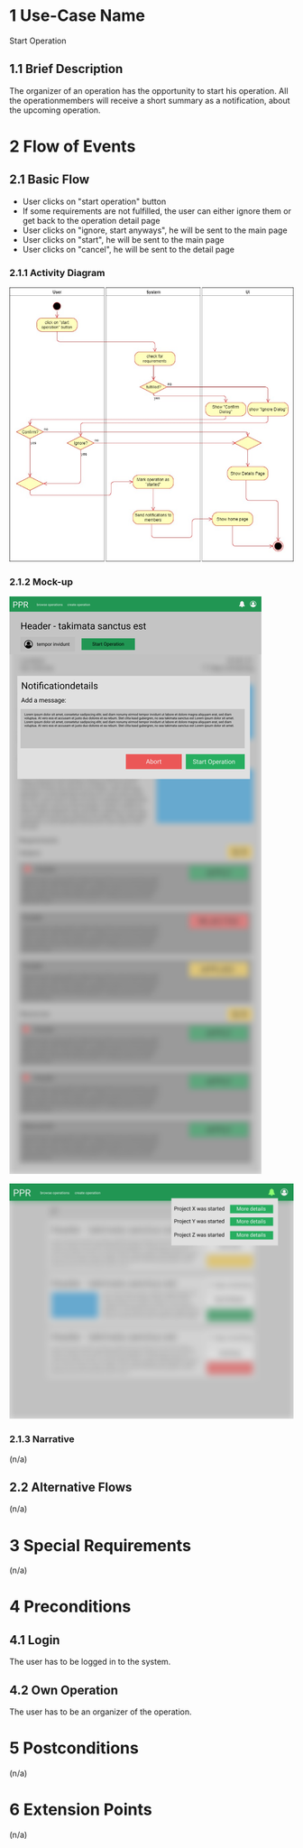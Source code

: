 # 1 Use-Case Name
Start Operation

## 1.1 Brief Description
The organizer of an operation has the opportunity to start his operation. All the operationmembers will receive a short summary as a notification, about the upcoming operation.

# 2 Flow of Events
## 2.1 Basic Flow
- User clicks on "start operation" button
- If some requirements are not fulfilled, the user can either ignore them or get back to the operation detail page
- User clicks on "ignore, start anyways", he will be sent to the main page
- User clicks on "start", he will be sent to the main page
- User clicks on "cancel", he will be sent to the detail page 

### 2.1.1 Activity Diagram
![Start Operation Activity Diagram](../Diagrams/UCs/StartOperation.jpg)

### 2.1.2 Mock-up
![Start Operation Mockup](../Pictures/Wireframes/StartOperationPopup.png)

![Start Operation Mockup](../Pictures/Wireframes/StartOperationNotification.png)


### 2.1.3 Narrative
(n/a)

## 2.2 Alternative Flows
(n/a)

# 3 Special Requirements
(n/a)

# 4 Preconditions
## 4.1 Login
The user has to be logged in to the system.
## 4.2 Own Operation
The user has to be an organizer of the operation.
# 5 Postconditions
(n/a)
 
# 6 Extension Points
(n/a)
